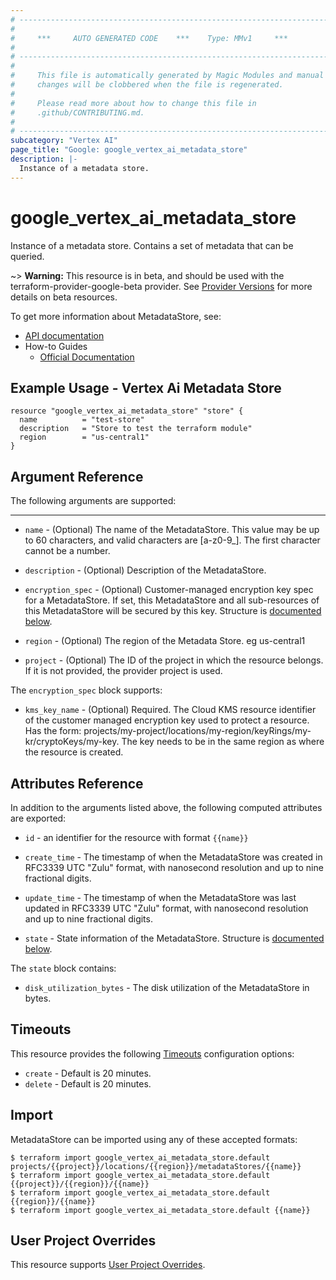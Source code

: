 ```yaml
---
# ----------------------------------------------------------------------------
#
#     ***     AUTO GENERATED CODE    ***    Type: MMv1     ***
#
# ----------------------------------------------------------------------------
#
#     This file is automatically generated by Magic Modules and manual
#     changes will be clobbered when the file is regenerated.
#
#     Please read more about how to change this file in
#     .github/CONTRIBUTING.md.
#
# ----------------------------------------------------------------------------
subcategory: "Vertex AI"
page_title: "Google: google_vertex_ai_metadata_store"
description: |-
  Instance of a metadata store.
---
```


# google\_vertex\_ai\_metadata\_store

Instance of a metadata store. Contains a set of metadata that can be queried.

~> **Warning:** This resource is in beta, and should be used with the terraform-provider-google-beta provider.
See [Provider Versions](https://terraform.io/docs/providers/google/guides/provider_versions.html) for more details on beta resources.

To get more information about MetadataStore, see:

* [API documentation](https://cloud.google.com/vertex-ai/docs/reference/rest/v1/projects.locations.metadataStores)
* How-to Guides
    * [Official Documentation](https://cloud.google.com/vertex-ai/docs)

## Example Usage - Vertex Ai Metadata Store


```hcl
resource "google_vertex_ai_metadata_store" "store" {
  name          = "test-store"
  description   = "Store to test the terraform module"
  region        = "us-central1"
}
```

## Argument Reference

The following arguments are supported:



- - -


* `name` -
  (Optional)
  The name of the MetadataStore. This value may be up to 60 characters, and valid characters are [a-z0-9_]. The first character cannot be a number.

* `description` -
  (Optional)
  Description of the MetadataStore.

* `encryption_spec` -
  (Optional)
  Customer-managed encryption key spec for a MetadataStore. If set, this MetadataStore and all sub-resources of this MetadataStore will be secured by this key.
  Structure is [documented below](#nested_encryption_spec).

* `region` -
  (Optional)
  The region of the Metadata Store. eg us-central1

* `project` - (Optional) The ID of the project in which the resource belongs.
    If it is not provided, the provider project is used.


<a name="nested_encryption_spec"></a>The `encryption_spec` block supports:

* `kms_key_name` -
  (Optional)
  Required. The Cloud KMS resource identifier of the customer managed encryption key used to protect a resource.
  Has the form: projects/my-project/locations/my-region/keyRings/my-kr/cryptoKeys/my-key. The key needs to be in the same region as where the resource is created.

## Attributes Reference

In addition to the arguments listed above, the following computed attributes are exported:

* `id` - an identifier for the resource with format `{{name}}`

* `create_time` -
  The timestamp of when the MetadataStore was created in RFC3339 UTC "Zulu" format, with nanosecond resolution and up to nine fractional digits.

* `update_time` -
  The timestamp of when the MetadataStore was last updated in RFC3339 UTC "Zulu" format, with nanosecond resolution and up to nine fractional digits.

* `state` -
  State information of the MetadataStore.
  Structure is [documented below](#nested_state).


<a name="nested_state"></a>The `state` block contains:

* `disk_utilization_bytes` -
  The disk utilization of the MetadataStore in bytes.

## Timeouts

This resource provides the following
[Timeouts](/docs/configuration/resources.html#timeouts) configuration options:

- `create` - Default is 20 minutes.
- `delete` - Default is 20 minutes.

## Import


MetadataStore can be imported using any of these accepted formats:

```
$ terraform import google_vertex_ai_metadata_store.default projects/{{project}}/locations/{{region}}/metadataStores/{{name}}
$ terraform import google_vertex_ai_metadata_store.default {{project}}/{{region}}/{{name}}
$ terraform import google_vertex_ai_metadata_store.default {{region}}/{{name}}
$ terraform import google_vertex_ai_metadata_store.default {{name}}
```

## User Project Overrides

This resource supports [User Project Overrides](https://registry.terraform.io/providers/hashicorp/google/latest/docs/guides/provider_reference#user_project_override).
